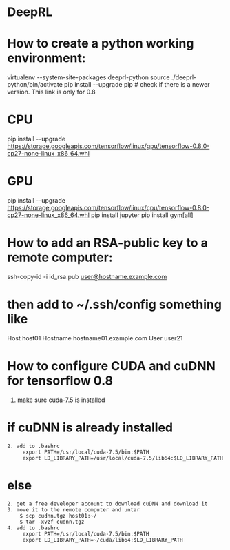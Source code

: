 # DeepRL


# How to create a python working environment:
virtualenv --system-site-packages deeprl-python
source ./deeprl-python/bin/activate
pip install --upgrade pip
	# check if there is a newer version. This link is only for 0.8
# CPU
pip install --upgrade https://storage.googleapis.com/tensorflow/linux/gpu/tensorflow-0.8.0-cp27-none-linux_x86_64.whl
# GPU
pip install --upgrade https://storage.googleapis.com/tensorflow/linux/cpu/tensorflow-0.8.0-cp27-none-linux_x86_64.whl
pip install jupyter
pip install gym[all]


# How to add an RSA-public key to a remote computer:

ssh-copy-id -i id_rsa.pub user@hostname.example.com
# then add to ~/.ssh/config something like
Host host01
	Hostname hostname01.example.com
	User user21


# How to configure CUDA and cuDNN for tensorflow 0.8
1. make sure cuda-7.5 is installed
# if cuDNN is already installed
	2. add to .bashrc
		 export PATH=/usr/local/cuda-7.5/bin:$PATH
		 export LD_LIBRARY_PATH=/usr/local/cuda-7.5/lib64:$LD_LIBRARY_PATH
# else
	2. get a free developer account to download cuDNN and download it
	3. move it to the remote computer and untar
		$ scp cudnn.tgz host01:~/
		$ tar -xvzf cudnn.tgz
	4. add to .bashrc
		 export PATH=/usr/local/cuda-7.5/bin:$PATH
		 export LD_LIBRARY_PATH=~/cuda/lib64:$LD_LIBRARY_PATH

